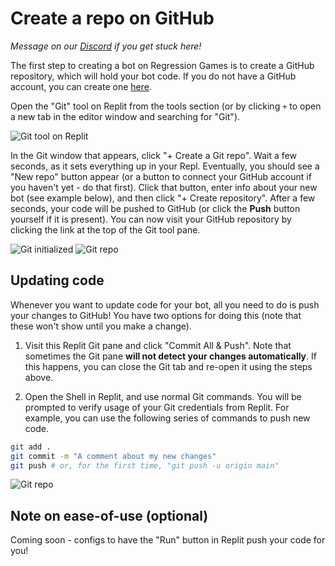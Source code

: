 # Create a repo on GitHub

_Message on our [Discord](https://discord.com/invite/925SYVse2H) if you get stuck here!_

The first step to creating a bot on Regression Games is to
create a GitHub repository, which will hold your bot code. 
If you do not have a GitHub account, you can create one 
[here](https://github.com).

Open the "Git" tool on Replit from the tools section (or by clicking
`+` to open a new tab in the editor window and searching for "Git").

![Git tool on Replit](images/replit_git_1.png)

In the Git window that appears, click "+ Create a Git repo". Wait a few
seconds, as it sets everything up in your Repl. Eventually, you should
see a "New repo" button appear (or a button to connect your GitHub account
if you haven't yet - do that first). Click that button, enter info about your
new bot (see example below), and then click
"+ Create repository". After a few seconds, your code will be pushed
to GitHub (or click the **Push** button yourself if it is present).
You can now visit your GitHub repository by clicking the
link at the top of the Git tool pane.

![Git initialized](images/replit_git_2.png)
![Git repo](images/replit_git_3.png)

## Updating code

Whenever you want to update code for your bot, all you need to do
is push your changes to GitHub! You have two options for doing this (note that
these won't show until you make a change).

1. Visit this Replit Git pane and click "Commit All & Push". Note that sometimes the Git
   pane **will not detect your changes automatically**. If this happens,
   you can close the Git tab and re-open it using the steps above.

2. Open the Shell in Replit, and use normal Git commands. You will be prompted
   to verify usage of your Git credentials from Replit. For example, you can
   use the following series of commands to push new code.

```bash
git add .
git commit -m "A comment about my new changes"
git push # or, for the first time, "git push -u origin main"
```

![Git repo](images/replit_git_example.png)

## Note on ease-of-use (optional)

Coming soon - configs to have the "Run" button in Replit push your code
for you!